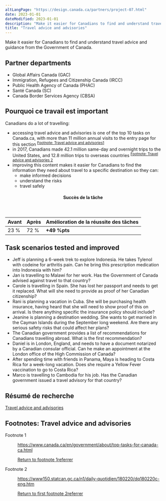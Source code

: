 ```yaml
---
altLangPage: "https://design.canada.ca/partners/project-07.html"
date: 2023-01-01
dateModified: 2023-01-01
description: "Make it easier for Canadians to find and understand travel advice and guidance from the Government of Canada."
title: "Travel advice and advisories"
---
```

<p>Make it easier for Canadians to find and understand travel advice and guidance from the Government of Canada.</p>
<h2>Partner departments</h2>
<ul>
  <li>Global Affairs Canada (GAC)</li>
  <li>Immigration, Refugees and Citizenship Canada (IRCC)</li>
  <li>Public Health Agency of Canada (PHAC)</li>
  <li>Santé Canada (SC)</li>
  <li>Canada Border Services Agency (CBSA)</li>
</ul>
<h2>Pourquoi ce travail est important</h2>
<p>Canadians do a lot of travelling: </p>
<ul>
  <li>accessing travel advice and advisories is one of the top 10 tasks on Canada.ca, with more than 11 million annual visits to the entry page for this section <sup id="fn1-rf"><a class="fn-lnk" href="#fn1"><span class="wb-inv">Footnote: Travel advice and advisories</span>1</a></sup> </li>
  <li>in 2017, Canadians made 42.1 million same-day and overnight trips to the United States, and 12.8 million trips to overseas countries <sup id="fn2-rf"><a class="fn-lnk" href="#fn2"><span class="wb-inv">Footnote: Travel advice and advisories </span>2</a></sup> </li>
  <li>improving this content makes it easier for Canadians to find the information they need about travel to a specific destination so they can:
    <ul>
      <li>make informed decisions</li>
      <li>understand the risks</li>
      <li>travel safely</li>
    </ul>
  </li>
</ul>
<div class="row mrgn-tp-lg mrgn-bttm-lg">
  <div class="col-md-8">
    <div class="panel panel-success">
      <header class="panel-heading">
        <h4 class="panel-title text-center">Succès de la tâche</h4>
      </header>
      <table class="table">
        <thead>
          <tr style="">
            <th scope="col" class="col-md-3">Avant</th>
            <th scope="col" class="col-md-3">Après</th>
            <th scope="col" class="col-md-6">Amélioration de la réussite des tâches</th>
          </tr>
        </thead>
        <tbody>
          <tr>
            <td class="table-smnum">23&nbsp;%</td>
            <td class="table-smnum">72&nbsp;%</td>
            <td class="table-smnum"><span class="text-success"><strong>+49&nbsp;%pts</strong></span></td>
          </tr>
        </tbody>
      </table>
    </div>
  </div>
</div>
<h2>Task scenarios tested and improved</h2>
<ul class="lst-spcd">
  <li>Jeff is planning a 6-week trek to explore Indonesia. He takes Tylenol with codeine for arthritis pain. Can he bring this prescription medication into Indonesia with him?</li>
  <li>Jan is travelling to Malawi for her work. Has the Government of Canada advised against travel to that country?</li>
  <li>Carole is travelling in Spain. She has lost her passport and needs to get it replaced. What will she need to provide as proof of her Canadian citizenship?</li>
  <li>Rani is planning a vacation in Cuba. She will be purchasing health insurance, having heard that she will need to show proof of this on arrival. Is there anything specific the insurance policy should include?</li>
  <li>Jeanine is planning a destination wedding. She wants to get married in the Cayman Islands during the September long weekend. Are there any serious safety risks that could affect her plans?</li>
  <li>The Canadian government provides a list of recommendations for Canadians travelling abroad. What is the first recommendation?</li>
  <li>Daniel is in London, England, and needs to have a document notarized by a Canadian consular official. Can he make an appointment at the London office of the High Commission of Canada?</li>
  <li>After spending time with friends in Panama, Maya is heading to Costa Rica for a week-long vacation. Does she require a Yellow Fever vaccination to go to Costa Rica?</li>
  <li>Marco is travelling to Cambodia for his job. Has the Canadian government issued a travel advisory for that country?</li>
</ul>
<h2>Résumé de recherche</h2>
<p><a href="https://blogue.canada.ca/resumes-recherche/travel-advice-research-summary.html">Travel advice and advisories</a></p>
<aside class="wb-fnote" role="note">
  <h2 class="wb-inv" id="fn-travel">Footnotes: Travel advice and advisories</h2>
  <dl>
    <dt>Footnote 1</dt>
    <dd id="fn1">
      <p><a href="https://www.canada.ca/en/government/about/top-tasks-for-canada-ca.html">https://www.canada.ca/en/government/about/top-tasks-for-canada-ca.html</a></p>
      <p class="fn-rtn"><a href="#fn1-rf"><span class="wb-inv">Return to footnote </span>1<span class="wb-inv">referrer</span></a></p>
    </dd>
    <dt>Footnote 2</dt>
    <dd id="fn2">
      <p><a href="https://www150.statcan.gc.ca/n1/daily-quotidien/180220/dq180220c-eng.htm">https://www150.statcan.gc.ca/n1/daily-quotidien/180220/dq180220c-eng.htm</a></p>
      <p class="fn-rtn"><a href="#fn2-1-rf"><span class="wb-inv">Return to <span>first</span> footnote</span> 2<span class="wb-inv">referrer</span></a></p>
    </dd>
  </dl>
</aside>
